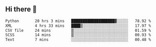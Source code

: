 ## Hi there 👋

<!--
**alihaqberdi/alihaqberdi** is a ✨ _special_ ✨ repository because its `README.md` (this file) appears on your GitHub profile.

Here are some ideas to get you started:

- 🔭 I’m currently working on ...
- 🌱 I’m currently learning ...
- 👯 I’m looking to collaborate on ...
- 🤔 I’m looking for help with ...
- 💬 Ask me about ...
- 📫 How to reach me: ...
- 😄 Pronouns: ...
- ⚡ Fun fact: ...
-->

<!--START_SECTION:waka-->

```txt
Python       20 hrs 3 mins   ███████████████████▓░░░░░   78.92 %
XML          4 hrs 33 mins   ████▒░░░░░░░░░░░░░░░░░░░░   17.97 %
CSV file     24 mins         ▒░░░░░░░░░░░░░░░░░░░░░░░░   01.59 %
SCSS         14 mins         ▒░░░░░░░░░░░░░░░░░░░░░░░░   00.93 %
Text         7 mins          ░░░░░░░░░░░░░░░░░░░░░░░░░   00.48 %
```

<!--END_SECTION:waka-->
